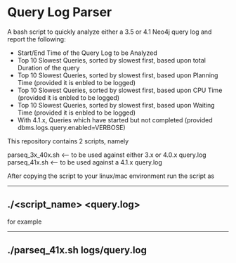 # Query Log Parser

A bash script to quickly analyze either a 3.5 or 4.1 Neo4j query log and report the following:

* Start/End Time of the Query Log to be Analyzed
* Top 10 Slowest Queries, sorted by slowest first, based upon total Duration of the query
* Top 10 Slowest Queries, sorted by slowest first, based upon Planning Time (provided it is enbled to be logged)
* Top 10 Slowest Queries, sorted by slowest first, based upon CPU Time (provided it is enbled to be logged)
* Top 10 Slowest Queries, sorted by slowest first, based upon Waiting Time (provided it is enbled to be logged)
* With 4.1.x, Queries which have started but not completed (provided dbms.logs.query.enabled=VERBOSE)

This repository contains 2 scripts, namely

 parseq_3x_40x.sh   <-- to be used against either 3.x or 4.0.x query.log
 parseq_41x.sh      <-- to be used against a 4.1.x query.log

After copying the script to your linux/mac environment run the script as 

---
 ./<script_name> <query.log>
---

for example

---
 ./parseq_41x.sh logs/query.log
--- 
 
